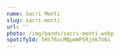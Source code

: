 ```yaml
---
name: Sacri Monti
slug: sacri-monti
url: ''
photo: /img/bands/sacri-monti.webp
spotifyId: 5Ht76ocMBpmWP5Rjmk7U6i
---
```


